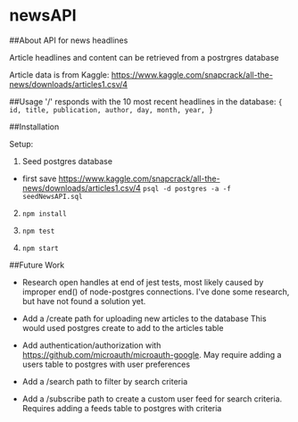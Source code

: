 # newsAPI

##About
API for news headlines

Article headlines and content can be retrieved from a postrgres database

Article data is from Kaggle: https://www.kaggle.com/snapcrack/all-the-news/downloads/articles1.csv/4

##Usage
'/' responds with the 10 most recent headlines in the database:
`{
	id,
	title,
	publication,
	author,
	day,
	month,
	year,
}`


##Installation

Setup:
1) Seed postgres database
  - first save https://www.kaggle.com/snapcrack/all-the-news/downloads/articles1.csv/4
  `psql -d postgres -a -f seedNewsAPI.sql`


2) `npm install`

3) `npm test`

4) `npm start`


##Future Work

- Research open handles at end of jest tests, most likely caused by improper end() of node-postgres connections.  I've done some research, but have not found a solution yet.

- Add a /create path for uploading new articles to the database
	This would used postgres create to add to the articles table

- Add authentication/authorization with https://github.com/microauth/microauth-google.  May require adding a users table to postgres with user preferences

- Add a /search path to filter by search criteria

- Add a /subscribe path to create a custom user feed for search criteria.  Requires adding a feeds table to postgres with criteria